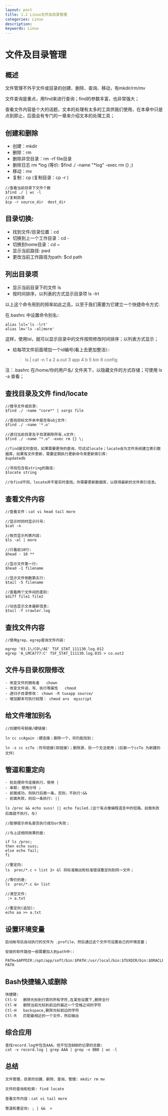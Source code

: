 ```yaml
---
layout: post
title: 1.2 Linux文件及目录管理
categories: Linux
description: 
keywords: Linux
---
```


# 文件及目录管理

## 概述  
文件管理不外乎文件或目录的创建、删除、查询、移动，有mkdir/rm/mv

文件查询是重点，用find来进行查询；find的参数丰富，也非常强大；

查看文件内容是个大的话题，文本的处理有太多的工具供我们使用，在本章中只是点到即止，后面会有专门的一章来介绍文本的处理工具；

## 创建和删除
- 创建：mkdir
- 删除：rm   
- 删除非空目录：rm -rf file目录
- 删除日志  rm \*log    (等价: $find ./ -name "\*log" -exec rm {} \;)
- 移动：mv
- 复制：cp   (复制目录：cp -r )
```
//查看当前目录下文件个数
$find ./ | wc -l
//复制目录
$cp -r source_dir  dest_dir
```

## 目录切换:
- 找到文件/目录位置：cd
- 切换到上一个工作目录：cd -
- 切换到home目录：cd ~
- 显示当前路径:  pwd
- 更改当前工作路径为path: $cd path

## 列出目录项

- 显示当前目录下的文件 ls
- 按时间排序，以列表的方式显示目录项 ls -lrt

以上这个命令用到的频率如此之高，以至于我们需要为它建立一个快捷命令方式:

在.bashrc 中设置命令别名::

    alias lsl='ls -lrt'
    alias lm='ls -al|more'

这样，使用lsl，就可以显示目录中的文件按照修改时间排序；以列表方式显示；

- 给每项文件前面增加一个id编号(看上去更加整洁)::

  >ls | cat -n
     1  a
     2  a.out
     3  app
     4  b
     5  bin
     6  config

注：.bashrc 在/home/你的用户名/ 文件夹下，以隐藏文件的方式存储；可使用 ls -a 查看；



## 查找目录及文件 find/locate  
```
//搜寻文件或目录:
$find ./ -name "core*" | xargs file

//查找目标文件夹中是否有obj文件:
$find ./ -name '*.o'

//递归当前目录及子目录删除所有.o文件:
$find ./ -name "*.o" -exec rm {} \;

//find是实时查找，如果需要更快的查询，可试试locate；locate会为文件系统建立索引数据库，如果有文件更新，需要定期执行更新命令来更新索引库:
$updatedb

//寻找包含有string的路径:
$locate string

//与find不同，locate并不是实时查找。你需要更新数据库，以获得最新的文件索引信息。
```

## 查看文件内容
```
//查看文件：cat vi head tail more

//显示时同时显示行号:
$cat -n       
          
//按页显示列表内容:
$ls -al | more
 
//只看前10行:
$head - 10 **           

//显示文件第一行:
$head -1 filename       

//显示文件倒数第五行:
$tail -5 filename       

//查看两个文件间的差别:
$diff file1 file2       

//动态显示文本最新信息:
$tail -f crawler.log
```
## 查找文件内容
```
//使用grep、egrep查询文件内容:

egrep '03.1\/CO\/AE' TSF_STAT_111130.log.012
egrep 'A_LMCA777:C' TSF_STAT_111130.log.035 > co.out2
```
## 文件与目录权限修改
```
- 改变文件的拥有者   chown
- 改变文件读、写、执行等属性   chmod
- 递归子目录修改： chown -R tuxapp source/
- 增加脚本可执行权限： chmod a+x  myscript
```
## 给文件增加别名
 
```
//创建符号链接/硬链接:

ln cc ccAgain :硬连接；删除一个，将仍能找到；

ln -s cc ccTo :符号链接(软链接)；删除源，另一个无法使用；（后面一个ccTo 为新建的文件）
```
## 管道和重定向
```
- 批处理命令连接执行，使用 |
- 串联: 使用分号 ;
- 前面成功，则执行后面一条，否则，不执行:&&
- 前面失败，则后一条执行: ||

ls /proc && echo suss! || echo failed.(这个有点像编程语言中的短路，前面失败后面就不执行，与)

//能够提示命名是否执行成功or失败；

//与上述相同效果的是:

if ls /proc; 
then echo suss; 
else echo fail; 
fi

//重定向:
ls  proc/*.c > list 2> &l 将标准输出和标准错误重定向到同一文件；

//等价的是:
ls  proc/*.c &> list

//清空文件:
 :> a.txt

//重定向(追加): 
echo aa >> a.txt
```

## 设置环境变量 
```
启动帐号后自动执行的文件为 .profile，然后通过这个文件可设置自己的环境变量；

安装的软件路径一般需要加入到path中::
    PATH=$APPDIR:/opt/app/soft/bin:$PATH:/usr/local/bin:$TUXDIR/bin:$ORACLE_HOME/bin;export PATH

```
## Bash快捷输入或删除
```
快捷键:
Ctl-U   删除光标到行首的所有字符,在某些设置下,删除全行
Ctl-W   删除当前光标到前边的最近一个空格之间的字符
Ctl-H   backspace,删除光标前边的字符
Ctl-R   匹配最相近的一个文件，然后输出
```
## 综合应用
```
查找record.log中包含AAA，但不包含BBB的记录的总数:
cat -v record.log | grep AAA | grep -v BBB | wc -l
```
## 总结
```
文件管理，目录的创建、删除、查询、管理: mkdir rm mv

文件的查询和检索: find locate

查看文件内容：cat vi tail more

管道和重定向: ; | &&  >
```
